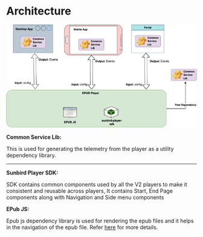 # Architecture

![](<../../../../../.gitbook/assets/Content  player Achitecture-PDF player-Epub player 2.drawio (3).png>)

**Common Service Lib:**

This is used for generating the telemetry from the player as a utility dependency library.

****

**Sunbird Player SDK:**

SDK contains common components used by all the V2 players to make it consistent and reusable across players, It contains Start, End Page components along with Navigation and Side menu components



**EPub JS:**

Epub js dependency library is used for rendering the epub files and it helps in the navigation of the epub file. Refer [here](https://github.com/futurepress/epub.js/) for more details.

